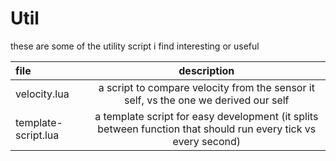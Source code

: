 # Util

these are some of the utility script i find interesting or useful

| file | description |
| :----- | :----: |
| velocity.lua | a script to compare velocity from the sensor it self, vs the one we derived our self |
| template-script.lua | a template script for easy development (it splits between function that should run every tick vs every second) |
